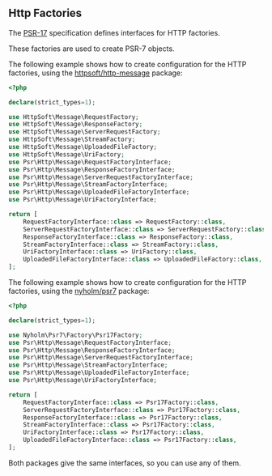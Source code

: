 ## Http Factories

The [PSR-17](https://www.php-fig.org/psr/psr-17/) specification defines interfaces for HTTP factories.

These factories are used to create PSR-7 objects.

The following example shows how to create configuration for the HTTP factories, using the [httpsoft/http-message](https://github.com/httpsoft/http-message) package:

```php
<?php

declare(strict_types=1);

use HttpSoft\Message\RequestFactory;
use HttpSoft\Message\ResponseFactory;
use HttpSoft\Message\ServerRequestFactory;
use HttpSoft\Message\StreamFactory;
use HttpSoft\Message\UploadedFileFactory;
use HttpSoft\Message\UriFactory;
use Psr\Http\Message\RequestFactoryInterface;
use Psr\Http\Message\ResponseFactoryInterface;
use Psr\Http\Message\ServerRequestFactoryInterface;
use Psr\Http\Message\StreamFactoryInterface;
use Psr\Http\Message\UploadedFileFactoryInterface;
use Psr\Http\Message\UriFactoryInterface;

return [
    RequestFactoryInterface::class => RequestFactory::class,
    ServerRequestFactoryInterface::class => ServerRequestFactory::class,
    ResponseFactoryInterface::class => ResponseFactory::class,
    StreamFactoryInterface::class => StreamFactory::class,
    UriFactoryInterface::class => UriFactory::class,
    UploadedFileFactoryInterface::class => UploadedFileFactory::class,
];
```

The following example shows how to create configuration for the HTTP factories, using the [nyholm/psr7](https://github.com/Nyholm/psr7) package:

```php
<?php

declare(strict_types=1);

use Nyholm\Psr7\Factory\Psr17Factory;
use Psr\Http\Message\RequestFactoryInterface;
use Psr\Http\Message\ResponseFactoryInterface;
use Psr\Http\Message\ServerRequestFactoryInterface;
use Psr\Http\Message\StreamFactoryInterface;
use Psr\Http\Message\UploadedFileFactoryInterface;
use Psr\Http\Message\UriFactoryInterface;

return [
    RequestFactoryInterface::class => Psr17Factory::class,
    ServerRequestFactoryInterface::class => Psr17Factory::class,
    ResponseFactoryInterface::class => Psr17Factory::class,
    StreamFactoryInterface::class => Psr17Factory::class,
    UriFactoryInterface::class => Psr17Factory::class,
    UploadedFileFactoryInterface::class => Psr17Factory::class,
];
```

Both packages give the same interfaces, so you can use any of them.
